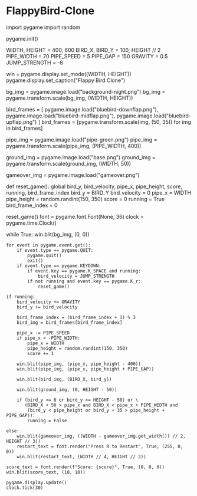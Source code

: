 # FlappyBird-Clone
import pygame
import random

pygame.init()

WIDTH, HEIGHT = 400, 600
BIRD_X, BIRD_Y = 100, HEIGHT // 2
PIPE_WIDTH = 70
PIPE_SPEED = 5
PIPE_GAP = 150
GRAVITY = 0.5
JUMP_STRENGTH = -8

win = pygame.display.set_mode((WIDTH, HEIGHT))
pygame.display.set_caption("Flappy Bird Clone")

bg_img = pygame.image.load("background-night.png")
bg_img = pygame.transform.scale(bg_img, (WIDTH, HEIGHT))

bird_frames = [
    pygame.image.load("bluebird-downflap.png"),
    pygame.image.load("bluebird-midflap.png"),
    pygame.image.load("bluebird-upflap.png")
]
bird_frames = [pygame.transform.scale(img, (50, 35)) for img in bird_frames]

pipe_img = pygame.image.load("pipe-green.png")
pipe_img = pygame.transform.scale(pipe_img, (PIPE_WIDTH, 400))

ground_img = pygame.image.load("base.png")
ground_img = pygame.transform.scale(ground_img, (WIDTH, 50))

gameover_img = pygame.image.load("gameover.png")


def reset_game():
    global bird_y, bird_velocity, pipe_x, pipe_height, score, running, bird_frame_index
    bird_y = BIRD_Y
    bird_velocity = 0
    pipe_x = WIDTH
    pipe_height = random.randint(150, 350)
    score = 0
    running = True
    bird_frame_index = 0

reset_game()
font = pygame.font.Font(None, 36)
clock = pygame.time.Clock()

while True:
    win.blit(bg_img, (0, 0))  

    for event in pygame.event.get():
        if event.type == pygame.QUIT:
            pygame.quit()
            exit()
        if event.type == pygame.KEYDOWN:
            if event.key == pygame.K_SPACE and running:
                bird_velocity = JUMP_STRENGTH
            if not running and event.key == pygame.K_r:
                reset_game()

    if running:
        bird_velocity += GRAVITY
        bird_y += bird_velocity

        bird_frame_index = (bird_frame_index + 1) % 3
        bird_img = bird_frames[bird_frame_index]

        pipe_x -= PIPE_SPEED
        if pipe_x < -PIPE_WIDTH:
            pipe_x = WIDTH
            pipe_height = random.randint(150, 350)
            score += 1

        win.blit(pipe_img, (pipe_x, pipe_height - 400))  
        win.blit(pipe_img, (pipe_x, pipe_height + PIPE_GAP))  

        win.blit(bird_img, (BIRD_X, bird_y))

        win.blit(ground_img, (0, HEIGHT - 50))

        if (bird_y <= 0 or bird_y >= HEIGHT - 50) or \
           (BIRD_X + 50 > pipe_x and BIRD_X < pipe_x + PIPE_WIDTH and 
            (bird_y < pipe_height or bird_y + 35 > pipe_height + PIPE_GAP)):
            running = False  

    else:
        win.blit(gameover_img, ((WIDTH - gameover_img.get_width()) // 2, HEIGHT // 3))
        restart_text = font.render("Press R to Restart", True, (255, 0, 0))
        win.blit(restart_text, (WIDTH // 4, HEIGHT // 2))

    score_text = font.render(f"Score: {score}", True, (0, 0, 0))
    win.blit(score_text, (10, 10))

    pygame.display.update()
    clock.tick(30)
